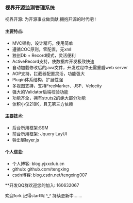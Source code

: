 
###               视界开源监测管理系统 

视界开源: 为开源事业做贡献,拥抱开源的时代吧！

#### 主要特点:
- MVC架构，设计精巧，使用简单
- 遵循COC原则，零配置，无xml
- 独创Db + Record模式，灵活便利
- ActiveRecord支持，使数据库开发极致快速
- 自动加载修改后的java文件，开发过程中无需重启web server
- AOP支持，拦截器配置灵活，功能强大
- Plugin体系结构，扩展性强
- 多视图支持，支持FreeMarker、JSP、Velocity
- 强大的Validator后端校验功能
- 功能齐全，拥有struts2的绝大部分功能
- 体积小仅218K，且无第三方依赖

#### 主要技术:
- 后台所用框架:SSM
- 前台所用框架: Jquery LayUI
- 弹出层layer.js

#### 个人信息:
- 个人博客: blog.yjxxclub.cn
- github: github.com/tengxing
- csdn博客: blog.csdn.net/tengxing007

**开发QQ群欢迎您的加入: 160632067

欢迎fork 记得start啊 ^_^
持续更新中.......


